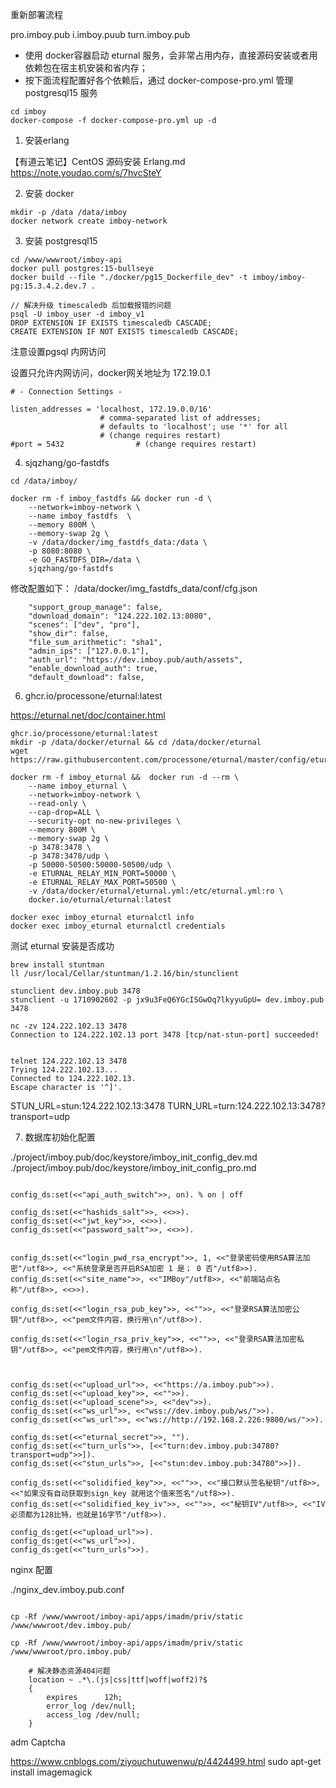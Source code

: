 
重新部署流程

pro.imboy.pub
i.imboy.puub
turn.imboy.pub

* 使用 docker容器启动 eturnal 服务，会非常占用内存，直接源码安装或者用依赖包在宿主机安装和省内存；
* 按下面流程配置好各个依赖后，通过 docker-compose-pro.yml 管理 postgresql15 服务

```
cd imboy
docker-compose -f docker-compose-pro.yml up -d
```


1. 安装erlang

【有道云笔记】CentOS 源码安装 Erlang.md
https://note.youdao.com/s/7hvcSteY


2. 安装 docker
```
mkdir -p /data /data/imboy
docker network create imboy-network
```

3. 安装 postgresql15

```
cd /www/wwwroot/imboy-api
docker pull postgres:15-bullseye
docker build --file "./docker/pg15_Dockerfile_dev" -t imboy/imboy-pg:15.3.4.2.dev.7 .

// 解决升级 timescaledb 后加载报错的问题
psql -U imboy_user -d imboy_v1
DROP EXTENSION IF EXISTS timescaledb CASCADE;
CREATE EXTENSION IF NOT EXISTS timescaledb CASCADE;
```

注意设置pgsql 内网访问

设置只允许内网访问，docker网关地址为 172.19.0.1
```
# - Connection Settings -

listen_addresses = 'localhost, 172.19.0.0/16'
                    # comma-separated list of addresses;
                    # defaults to 'localhost'; use '*' for all
                    # (change requires restart)
#port = 5432                # (change requires restart)
```

4. sjqzhang/go-fastdfs

```
cd /data/imboy/

docker rm -f imboy_fastdfs && docker run -d \
    --network=imboy-network \
    --name imboy_fastdfs  \
    --memory 800M \
    --memory-swap 2g \
    -v /data/docker/img_fastdfs_data:/data \
    -p 8080:8080 \
    -e GO_FASTDFS_DIR=/data \
    sjqzhang/go-fastdfs
```

修改配置如下：
/data/docker/img_fastdfs_data/conf/cfg.json
```
    "support_group_manage": false,
    "download_domain": "124.222.102.13:8080",
    "scenes": ["dev", "pro"],
    "show_dir": false,
    "file_sum_arithmetic": "sha1",
    "admin_ips": ["127.0.0.1"],
    "auth_url": "https://dev.imboy.pub/auth/assets",
    "enable_download_auth": true,
    "default_download": false,
```

6. ghcr.io/processone/eturnal:latest

https://eturnal.net/doc/container.html
```
ghcr.io/processone/eturnal:latest
mkdir -p /data/docker/eturnal && cd /data/docker/eturnal
wget https://raw.githubusercontent.com/processone/eturnal/master/config/eturnal.yml

docker rm -f imboy_eturnal &&  docker run -d --rm \
    --name imboy_eturnal \
    --network=imboy-network \
    --read-only \
    --cap-drop=ALL \
    --security-opt no-new-privileges \
    --memory 800M \
    --memory-swap 2g \
    -p 3478:3478 \
    -p 3478:3478/udp \
    -p 50000-50500:50000-50500/udp \
    -e ETURNAL_RELAY_MIN_PORT=50000 \
    -e ETURNAL_RELAY_MAX_PORT=50500 \
    -v /data/docker/eturnal/eturnal.yml:/etc/eturnal.yml:ro \
    docker.io/eturnal/eturnal:latest

docker exec imboy_eturnal eturnalctl info
docker exec imboy_eturnal eturnalctl credentials

```


测试 eturnal 安装是否成功
```
brew install stuntman
ll /usr/local/Cellar/stuntman/1.2.16/bin/stunclient

stunclient dev.imboy.pub 3478
stunclient -u 1710902602 -p jx9u3FeQ6YGcISGwOq7lkyyuGpU= dev.imboy.pub 3478

nc -zv 124.222.102.13 3478
Connection to 124.222.102.13 port 3478 [tcp/nat-stun-port] succeeded!


telnet 124.222.102.13 3478
Trying 124.222.102.13...
Connected to 124.222.102.13.
Escape character is '^]'.
```


STUN_URL=stun:124.222.102.13:3478
TURN_URL=turn:124.222.102.13:3478?transport=udp

7. 数据库初始化配置

./project/imboy.pub/doc/keystore/imboy_init_config_dev.md
./project/imboy.pub/doc/keystore/imboy_init_config_pro.md

```

config_ds:set(<<"api_auth_switch">>, on). % on | off

config_ds:set(<<"hashids_salt">>, <<>>).
config_ds:set(<<"jwt_key">>, <<>>).
config_ds:set(<<"password_salt">>, <<>>).


config_ds:set(<<"login_pwd_rsa_encrypt">>, 1, <<"登录密码使用RSA算法加密"/utf8>>, <<"系统登录是否开启RSA加密 1 是； 0 否"/utf8>>).
config_ds:set(<<"site_name">>, <<"IMBoy"/utf8>>, <<"前端站点名称"/utf8>>, <<>>).

config_ds:set(<<"login_rsa_pub_key">>, <<"">>, <<"登录RSA算法加密公钥"/utf8>>, <<"pem文件内容，换行用\n"/utf8>>).

config_ds:set(<<"login_rsa_priv_key">>, <<"">>, <<"登录RSA算法加密私钥"/utf8>>, <<"pem文件内容，换行用\n"/utf8>>).



config_ds:set(<<"upload_url">>, <<"https://a.imboy.pub">>).
config_ds:set(<<"upload_key">>, <<"">>).
config_ds:set(<<"upload_scene">>, <<"dev">>).
config_ds:set(<<"ws_url">>, <<"wss://dev.imboy.pub/ws/">>).
config_ds:set(<<"ws_url">>, <<"ws://http://192.168.2.226:9800/ws/">>).

config_ds:set(<<"eturnal_secret">>, "").
config_ds:set(<<"turn_urls">>, [<<"turn:dev.imboy.pub:34780?transport=udp">>]).
config_ds:set(<<"stun_urls">>, [<<"stun:dev.imboy.pub:34780">>]).

config_ds:set(<<"solidified_key">>, <<"">>, <<"接口默认签名秘钥"/utf8>>, <<"如果没有自动获取到sign_key 就用这个值来签名"/utf8>>).
config_ds:set(<<"solidified_key_iv">>, <<"">>, <<"秘钥IV"/utf8>>, <<"IV 必须都为128比特，也就是16字节"/utf8>>).

config_ds:get(<<"upload_url">>).
config_ds:get(<<"ws_url">>).
config_ds:get(<<"turn_urls">>).

```
nginx 配置

./nginx_dev.imboy.pub.conf
```

cp -Rf /www/wwwroot/imboy-api/apps/imadm/priv/static /www/wwwroot/dev.imboy.pub/

cp -Rf /www/wwwroot/imboy-api/apps/imadm/priv/static /www/wwwroot/pro.imboy.pub/

    # 解决静态资源404问题
    location ~ .*\.(js|css|ttf|woff|woff2)?$
    {
        expires      12h;
        error_log /dev/null;
        access_log /dev/null;
    }
```

adm
Captcha

https://www.cnblogs.com/ziyouchutuwenwu/p/4424499.html
sudo apt-get install imagemagick

